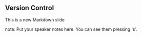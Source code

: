 ##  Version Control

This is a new Markdown slide

note:
    Put your speaker notes here.
    You can see them pressing 's'.
